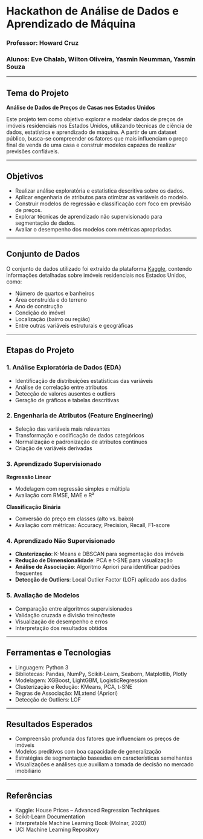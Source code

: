 # Hackathon de Análise de Dados e Aprendizado de Máquina

### Professor: Howard Cruz  
### Alunos: Eve Chalab, Wilton Oliveira, Yasmin Neumman, Yasmin Souza  

---

## Tema do Projeto

**Análise de Dados de Preços de Casas nos Estados Unidos**

Este projeto tem como objetivo explorar e modelar dados de preços de imóveis residenciais nos Estados Unidos, utilizando técnicas de ciência de dados, estatística e aprendizado de máquina. A partir de um dataset público, busca-se compreender os fatores que mais influenciam o preço final de venda de uma casa e construir modelos capazes de realizar previsões confiáveis.

---

## Objetivos

- Realizar análise exploratória e estatística descritiva sobre os dados.
- Aplicar engenharia de atributos para otimizar as variáveis do modelo.
- Construir modelos de regressão e classificação com foco em previsão de preços.
- Explorar técnicas de aprendizado não supervisionado para segmentação de dados.
- Avaliar o desempenho dos modelos com métricas apropriadas.

---

## Conjunto de Dados

O conjunto de dados utilizado foi extraído da plataforma [Kaggle](https://www.kaggle.com/), contendo informações detalhadas sobre imóveis residenciais nos Estados Unidos, como:

- Número de quartos e banheiros  
- Área construída e do terreno  
- Ano de construção  
- Condição do imóvel  
- Localização (bairro ou região)  
- Entre outras variáveis estruturais e geográficas  

---

## Etapas do Projeto

### 1. Análise Exploratória de Dados (EDA)

- Identificação de distribuições estatísticas das variáveis
- Análise de correlação entre atributos
- Detecção de valores ausentes e outliers
- Geração de gráficos e tabelas descritivas

### 2. Engenharia de Atributos (Feature Engineering)

- Seleção das variáveis mais relevantes
- Transformação e codificação de dados categóricos
- Normalização e padronização de atributos contínuos
- Criação de variáveis derivadas

### 3. Aprendizado Supervisionado

**Regressão Linear**  
- Modelagem com regressão simples e múltipla  
- Avaliação com RMSE, MAE e R²  

**Classificação Binária**  
- Conversão do preço em classes (alto vs. baixo)
- Avaliação com métricas: Accuracy, Precision, Recall, F1-score  

### 4. Aprendizado Não Supervisionado

- **Clusterização**: K-Means e DBSCAN para segmentação dos imóveis  
- **Redução de Dimensionalidade**: PCA e t-SNE para visualização  
- **Análise de Associação**: Algoritmo Apriori para identificar padrões frequentes  
- **Detecção de Outliers**: Local Outlier Factor (LOF) aplicado aos dados  

### 5. Avaliação de Modelos

- Comparação entre algoritmos supervisionados
- Validação cruzada e divisão treino/teste
- Visualização de desempenho e erros
- Interpretação dos resultados obtidos

---

## Ferramentas e Tecnologias

- Linguagem: Python 3  
- Bibliotecas: Pandas, NumPy, Scikit-Learn, Seaborn, Matplotlib, Plotly  
- Modelagem: XGBoost, LightGBM, LogisticRegression  
- Clusterização e Redução: KMeans, PCA, t-SNE  
- Regras de Associação: MLxtend (Apriori)  
- Detecção de Outliers: LOF  

---

## Resultados Esperados

- Compreensão profunda dos fatores que influenciam os preços de imóveis  
- Modelos preditivos com boa capacidade de generalização  
- Estratégias de segmentação baseadas em características semelhantes  
- Visualizações e análises que auxiliam a tomada de decisão no mercado imobiliário  

---

## Referências

- Kaggle: House Prices – Advanced Regression Techniques  
- Scikit-Learn Documentation  
- Interpretable Machine Learning Book (Molnar, 2020)  
- UCI Machine Learning Repository  

